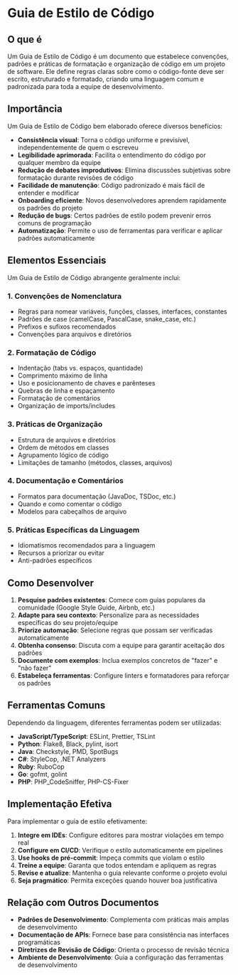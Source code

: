 # Guia de Estilo de Código

## O que é

Um Guia de Estilo de Código é um documento que estabelece convenções, padrões e práticas de formatação e organização de código em um projeto de software. Ele define regras claras sobre como o código-fonte deve ser escrito, estruturado e formatado, criando uma linguagem comum e padronizada para toda a equipe de desenvolvimento.

## Importância

Um Guia de Estilo de Código bem elaborado oferece diversos benefícios:

- **Consistência visual**: Torna o código uniforme e previsível, independentemente de quem o escreveu
- **Legibilidade aprimorada**: Facilita o entendimento do código por qualquer membro da equipe
- **Redução de debates improdutivos**: Elimina discussões subjetivas sobre formatação durante revisões de código
- **Facilidade de manutenção**: Código padronizado é mais fácil de entender e modificar
- **Onboarding eficiente**: Novos desenvolvedores aprendem rapidamente os padrões do projeto
- **Redução de bugs**: Certos padrões de estilo podem prevenir erros comuns de programação
- **Automatização**: Permite o uso de ferramentas para verificar e aplicar padrões automaticamente

## Elementos Essenciais

Um Guia de Estilo de Código abrangente geralmente inclui:

### 1. Convenções de Nomenclatura

- Regras para nomear variáveis, funções, classes, interfaces, constantes
- Padrões de case (camelCase, PascalCase, snake_case, etc.)
- Prefixos e sufixos recomendados
- Convenções para arquivos e diretórios

### 2. Formatação de Código

- Indentação (tabs vs. espaços, quantidade)
- Comprimento máximo de linha
- Uso e posicionamento de chaves e parênteses
- Quebras de linha e espaçamento
- Formatação de comentários
- Organização de imports/includes

### 3. Práticas de Organização

- Estrutura de arquivos e diretórios
- Ordem de métodos em classes
- Agrupamento lógico de código
- Limitações de tamanho (métodos, classes, arquivos)

### 4. Documentação e Comentários

- Formatos para documentação (JavaDoc, TSDoc, etc.)
- Quando e como comentar o código
- Modelos para cabeçalhos de arquivo

### 5. Práticas Específicas da Linguagem

- Idiomatismos recomendados para a linguagem
- Recursos a priorizar ou evitar
- Anti-padrões específicos

## Como Desenvolver

1. **Pesquise padrões existentes**: Comece com guias populares da comunidade (Google Style Guide, Airbnb, etc.)
2. **Adapte para seu contexto**: Personalize para as necessidades específicas do seu projeto/equipe
3. **Priorize automação**: Selecione regras que possam ser verificadas automaticamente
4. **Obtenha consenso**: Discuta com a equipe para garantir aceitação dos padrões
5. **Documente com exemplos**: Inclua exemplos concretos de "fazer" e "não fazer"
6. **Estabeleça ferramentas**: Configure linters e formatadores para reforçar os padrões

## Ferramentas Comuns

Dependendo da linguagem, diferentes ferramentas podem ser utilizadas:

- **JavaScript/TypeScript**: ESLint, Prettier, TSLint
- **Python**: Flake8, Black, pylint, isort
- **Java**: Checkstyle, PMD, SpotBugs
- **C#**: StyleCop, .NET Analyzers
- **Ruby**: RuboCop
- **Go**: gofmt, golint
- **PHP**: PHP_CodeSniffer, PHP-CS-Fixer

## Implementação Efetiva

Para implementar o guia de estilo efetivamente:

1. **Integre em IDEs**: Configure editores para mostrar violações em tempo real
2. **Configure em CI/CD**: Verifique o estilo automaticamente em pipelines
3. **Use hooks de pré-commit**: Impeça commits que violam o estilo
4. **Treine a equipe**: Garanta que todos entendam e apliquem as regras
5. **Revise e atualize**: Mantenha o guia relevante conforme o projeto evolui
6. **Seja pragmático**: Permita exceções quando houver boa justificativa

## Relação com Outros Documentos

- **Padrões de Desenvolvimento**: Complementa com práticas mais amplas de desenvolvimento
- **Documentação de APIs**: Fornece base para consistência nas interfaces programáticas
- **Diretrizes de Revisão de Código**: Orienta o processo de revisão técnica
- **Ambiente de Desenvolvimento**: Guia a configuração das ferramentas de desenvolvimento
